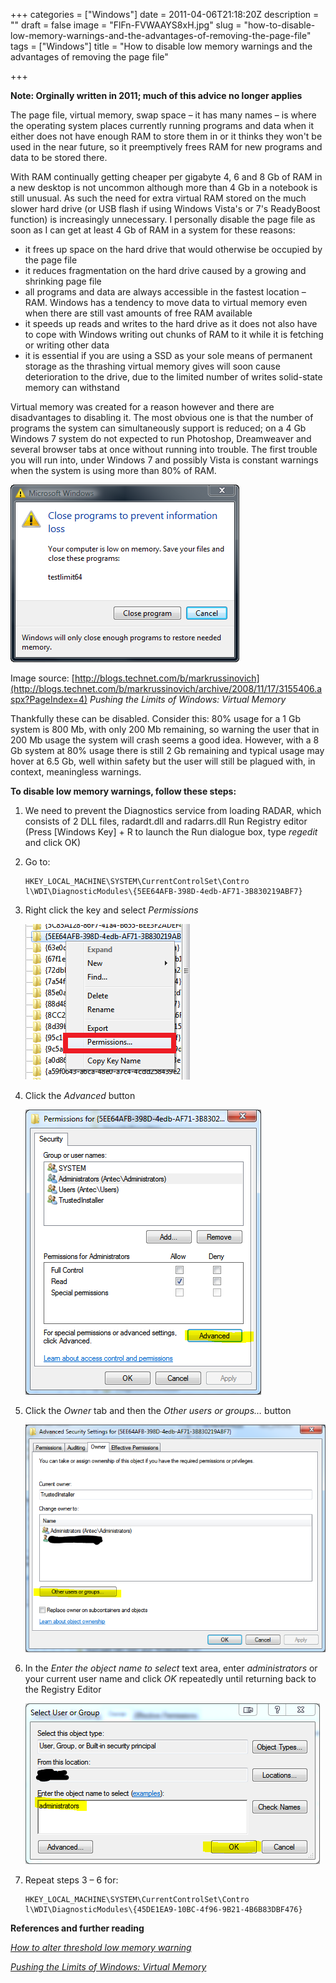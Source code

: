 +++
categories = ["Windows"]
date = 2011-04-06T21:18:20Z
description = ""
draft = false
image = "FlFn-FVWAAYS8xH.jpg"
slug = "how-to-disable-low-memory-warnings-and-the-advantages-of-removing-the-page-file"
tags = ["Windows"]
title = "How to disable low memory warnings and the advantages of removing the page file"

+++

**Note: Orginally written in 2011; much of this advice no longer applies**

The page file, virtual memory, swap space – it has many names – is where the operating system places currently running programs and data when it either does not have enough RAM to store them in or it thinks they won't be used in the near future, so it preemptively frees RAM for new programs and data to be stored there.

With RAM continually getting cheaper per gigabyte 4, 6 and 8 Gb of RAM in a new desktop is not uncommon although more than 4 Gb in a notebook is still unusual. As such the need for extra virtual RAM stored on the much slower hard drive (or USB flash if using Windows Vista's or 7's ReadyBoost function) is increasingly unnecessary. I personally disable the page file as soon as I can get at least 4 Gb of RAM in a system for these reasons:

*   it frees up space on the hard drive that would otherwise be occupied by the page file
*   it reduces fragmentation on the hard drive caused by a growing and shrinking page file
*   all programs and data are always accessible in the fastest location – RAM. Windows has a tendency to move data to virtual memory even when there are still vast amounts of free RAM available
*   it speeds up reads and writes to the hard drive as it does not also have to cope with Windows writing out chunks of RAM to it while it is fetching or writing other data
*   it is essential if you are using a SSD as your sole means of permanent storage as the thrashing virtual memory gives will soon cause deterioration to the drive, due to the limited number of writes solid-state memory can withstand

Virtual memory was created for a reason however and there are disadvantages to disabling it. The most obvious one is that the number of programs the system can simultaneously support is reduced; on a 4 Gb Windows 7 system do not expected to run Photoshop, Dreamweaver and several browser tabs at once without running into trouble. The first trouble you will run into, under Windows 7 and possibly Vista is constant warnings when the system is using more than 80% of RAM.

![](image30.png)

Image source: [http://blogs.technet.com/b/markrussinovich](http://blogs.technet.com/b/markrussinovich/archive/2008/11/17/3155406.aspx?PageIndex=4) _Pushing the Limits of Windows: Virtual Memory_

Thankfully these can be disabled. Consider this: 80% usage for a 1 Gb system is 800 Mb, with only 200 Mb remaining, so warning the user that in 200 Mb usage the system will crash seems a good idea. However, with a 8 Gb system at 80% usage there is still 2 Gb remaining and typical usage may hover at 6.5 Gb, well within safety but the user will still be plagued with, in context, meaningless warnings.

**To disable low memory warnings, follow these steps:**

1.  We need to prevent the Diagnostics service from loading RADAR, which consists of 2 DLL files, radardt.dll and radarrs.dll
    Run Registry editor (Press \[Windows Key\] + R to launch the Run dialogue box, type _regedit_ and click OK)
2.  Go to:

		HKEY_LOCAL_MACHINE\SYSTEM\CurrentControlSet\Contro l\WDI\DiagnosticModules\{5EE64AFB-398D-4edb-AF71-3B830219ABF7}

3.  Right click the key and select _Permissions_

    ![](image1-permissions.png)

4.  Click the _Advanced_ button

    ![](image2-permissions.png)

5.  Click the _Owner_ tab and then the _Other users or groups…_ button

	![](image3-permissions.png)

6.  In the _Enter the object name to select_ text area, enter _administrators_ or your current user name and click _OK_ repeatedly until returning back to the Registry Editor

	![](image4-permissions.png)

7.  Repeat steps 3 – 6 for:

		HKEY_LOCAL_MACHINE\SYSTEM\CurrentControlSet\Contro l\WDI\DiagnosticModules\{45DE1EA9-10BC-4f96-9B21-4B6B83DBF476}


**References and further reading**

[_How to alter threshold low memory warning_](http://forum.xcpus.com/software/13082-how-alter-threshold-low-memory-warning-2.html)

[_Pushing the Limits of Windows: Virtual Memory_](http://blogs.technet.com/b/markrussinovich/archive/2008/11/17/3155406.aspx?PageIndex=4)
